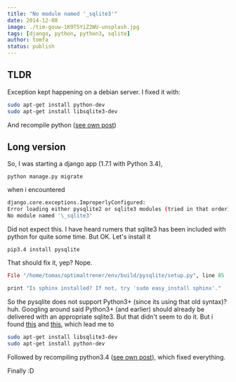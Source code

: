 ```yaml
---
title: "No module named '_sqlite3'"
date: 2014-12-08
image: ./tim-gouw-1K9T5YiZ2WU-unsplash.jpg
tags: [django, python, python3, sqlite]
author: tomfa
status: publish
---
```


## TLDR
Exception kept happening on a debian server. 
I fixed it with:

```bash
sudo apt-get install python-dev
sudo apt-get install libsqlite3-dev
```

And recompile python ([see own post](http://notes.webutvikling.org/darn-installation-of-python-3-4/ "Darn installation of Python 3.4")) 


## Long version 

So, I was starting a django app (1.7.1 with Python 3.4),

```
python manage.py migrate
```

when i encountered

```bash
django.core.exceptions.ImproperlyConfigured: 
Error loading either pysqlite2 or sqlite3 modules (tried in that order):
No module named '\_sqlite3'
```

Did not expect this. I have heard rumers that sqlite3 has been included with python for quite some time. But OK. Let's install it

```
pip3.4 install pysqlite
```

That should fix it, yep? Nope.

```ex
File "/home/tomas/optimaltrener/env/build/pysqlite/setup.py", line 85

print "Is sphinx installed? If not, try 'sudo easy_install sphinx'."
```

So the pysqlite does not support Python3+ (since its using that old syntax)? huh. Googling around said Python3+ (and earlier) should already be delivered with an appropriate sqlite3. But that didn't seem to do it. But i found [this](http://stackoverflow.com/questions/26208328/tango-with-django-no-module-named-sqlite3) and [this](http://stackoverflow.com/questions/12572038/whats-wrong-why-python-manage-py-runserver-failed), which lead me to

```bash
sudo apt-get install libsqlite3-dev
sudo apt-get install python-dev
```

Followed by recompiling python3.4 ([see own post](http://notes.webutvikling.org/darn-installation-of-python-3-4/ "Darn installation of Python 3.4")), which fixed everything. 

Finally :D
